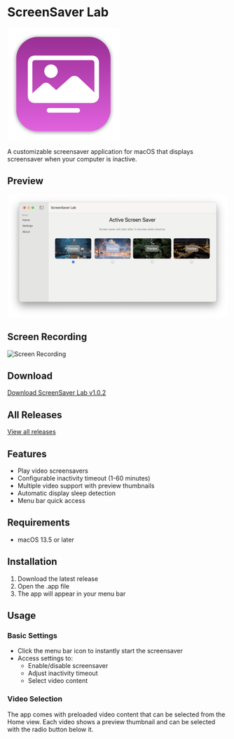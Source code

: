 # ScreenSaver Lab

![macOS Screenshot](docs/mac256.png)

A customizable screensaver application for macOS that displays screensaver when your computer is inactive.

## Preview

![Preview Screenshot](docs/screenshot.png)

## Screen Recording

![Screen Recording](docs/screen-recording-1.gif)

## Download

[Download ScreenSaver Lab v1.0.2](https://github.com/tranhuycong/ScreenSaverLab/releases/download/v1.0.2/ScreenSaverLab-v1.0.2.dmg)

## All Releases

[View all releases](https://github.com/tranhuycong/ScreenSaverLab/releases)

## Features

- Play video screensavers
- Configurable inactivity timeout (1-60 minutes)
- Multiple video support with preview thumbnails
- Automatic display sleep detection
- Menu bar quick access

## Requirements

- macOS 13.5 or later

## Installation

1. Download the latest release
2. Open the .app file
3. The app will appear in your menu bar

## Usage

### Basic Settings

- Click the menu bar icon to instantly start the screensaver
- Access settings to:
  - Enable/disable screensaver
  - Adjust inactivity timeout
  - Select video content

### Video Selection

The app comes with preloaded video content that can be selected from the Home view. Each video shows a preview thumbnail and can be selected with the radio button below it.

